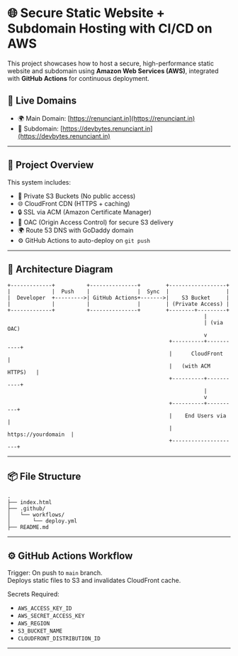 # 🌐 Secure Static Website + Subdomain Hosting with CI/CD on AWS

This project showcases how to host a secure, high-performance static website and subdomain using **Amazon Web Services (AWS)**, integrated with **GitHub Actions** for continuous deployment.

## 📁 Live Domains
- 🌍 Main Domain: [https://renunciant.in](https://renunciant.in)
- 🧪 Subdomain: [https://devbytes.renunciant.in](https://devbytes.renunciant.in)

---

## 🚀 Project Overview

This system includes:
- 🔐 Private S3 Buckets (No public access)
- 🌐 CloudFront CDN (HTTPS + caching)
- 🔒 SSL via ACM (Amazon Certificate Manager)
- 🧱 OAC (Origin Access Control) for secure S3 delivery
- 🌍 Route 53 DNS with GoDaddy domain
- ⚙️ GitHub Actions to auto-deploy on `git push`

---

## 🔧 Architecture Diagram

```
+-------------+          +---------------+        +------------------+
|             |  Push    |               |  Sync  |                  |
|  Developer  +--------->| GitHub Actions+------->|    S3 Bucket     |
|             |          |               |        | (Private Access) |
+-------------+          +---------------+        +--------+---------+
                                                              |
                                                              | (via OAC)
                                                              v
                                                   +----------+-----------+
                                                   |      CloudFront      |
                                                   |   (with ACM HTTPS)   |
                                                   +----------+-----------+
                                                              |
                                                              v
                                                   +----------+----------+
                                                   |    End Users via    |
                                                   | https://yourdomain  |
                                                   +---------------------+
```

---

## 📦 File Structure

```
.
├── index.html
├── .github/
│   └── workflows/
│       └── deploy.yml
├── README.md
```

---

## ⚙️ GitHub Actions Workflow

Trigger: On push to `main` branch.  
Deploys static files to S3 and invalidates CloudFront cache.

Secrets Required:
- `AWS_ACCESS_KEY_ID`
- `AWS_SECRET_ACCESS_KEY`
- `AWS_REGION`
- `S3_BUCKET_NAME`
- `CLOUDFRONT_DISTRIBUTION_ID`

---
